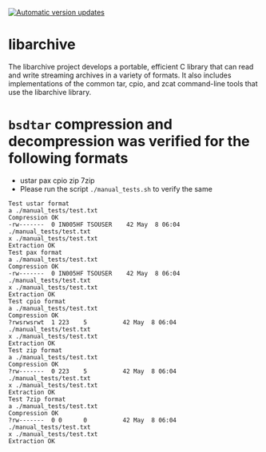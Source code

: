 [![Automatic version updates](https://github.com/zopencommunity/libarchiveport/actions/workflows/bump.yml/badge.svg)](https://github.com/zopencommunity/libarchiveport/actions/workflows/bump.yml)

# libarchive

The libarchive project develops a portable, efficient C library that can read and write streaming archives in a variety of formats. It also includes implementations of the common tar, cpio, and zcat command-line tools that use the libarchive library.

# `bsdtar` compression and decompression was verified for the following formats
* ustar pax cpio zip 7zip
* Please run the script `./manual_tests.sh` to verify the same

```
Test ustar format
a ./manual_tests/test.txt
Compression OK
-rw-------  0 IN005HF TSOUSER    42 May  8 06:04 ./manual_tests/test.txt
x ./manual_tests/test.txt
Extraction OK
Test pax format
a ./manual_tests/test.txt
Compression OK
-rw-------  0 IN005HF TSOUSER    42 May  8 06:04 ./manual_tests/test.txt
x ./manual_tests/test.txt
Extraction OK
Test cpio format
a ./manual_tests/test.txt
Compression OK
?rwsrwsrwt  1 223    5          42 May  8 06:04 ./manual_tests/test.txt
x ./manual_tests/test.txt
Extraction OK
Test zip format
a ./manual_tests/test.txt
Compression OK
?rw-------  0 223    5          42 May  8 06:04 ./manual_tests/test.txt
x ./manual_tests/test.txt
Extraction OK
Test 7zip format
a ./manual_tests/test.txt
Compression OK
?rw-------  0 0      0          42 May  8 06:04 ./manual_tests/test.txt
x ./manual_tests/test.txt
Extraction OK
```
